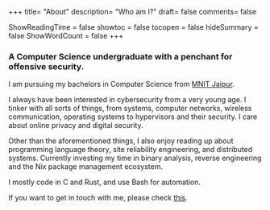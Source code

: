 +++
title= "About"
description= "Who am I?"
draft= false
comments= false

ShowReadingTime = false
showtoc = false
tocopen = false
hideSummary = false
ShowWordCount = false
+++

### A Computer Science undergraduate with a penchant for offensive security.


I am pursuing my bachelors in Computer Science from [MNIT Jaipur](https://wiki.metastem.su/#/wiki/Malaviya%20National%20Institute%20of%20Technology%2C%20Jaipur/en).

I always have been interested in cybersecurity from a very young age. I tinker with all sorts of things, from systems, computer networks, wireless communication, operating systems to hypervisors and their security. I care about online privacy and digital security. 

Other than the aforementioned things, I also enjoy reading up about programming language theory, site reliability engineering, and distributed systems. Currently investing my time in binary analysis, reverse engineering and the Nix package management ecosystem.

I mostly code in C and Rust, and use Bash for automation. 


If you want to get in touch with me, please check [this](/contact).
